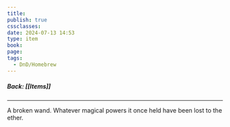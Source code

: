 ```yaml
---
title: 
publish: true
cssclasses: 
date: 2024-07-13 14:53
type: item
book: 
page: 
tags:
  - DnD/Homebrew
---
```

##### Back: [[Items]]

---

A broken wand. Whatever magical powers it once held have been lost to the ether.